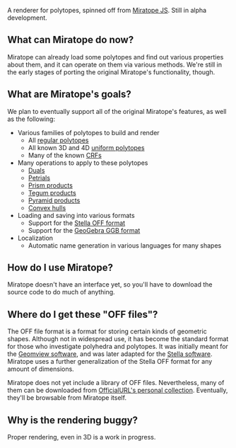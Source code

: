 A renderer for polytopes, spinned off from [Miratope JS](https://github.com/OfficialURL/miratope).
Still in alpha development.

## What can Miratope do now?
Miratope can already load some polytopes and find out various properties
about them, and it can operate on them via various methods. We're still in
the early stages of porting the original Miratope's functionality, though.

## What are Miratope's goals?
We plan to eventually support all of the original Miratope's features,
as well as the following:

* Various families of polytopes to build and render
  * All [regular polytopes](https://polytope.miraheze.org/wiki/Regular_polytope)
  * All known 3D and 4D [uniform polytopes](https://polytope.miraheze.org/wiki/Uniform_polytope)
  * Many of the known [CRFs](https://polytope.miraheze.org/wiki/Convex_regular-faced_polytope)
* Many operations to apply to these polytopes
  * [Duals](https://polytope.miraheze.org/wiki/Dual)
  * [Petrials](https://polytope.miraheze.org/wiki/Petrial)
  * [Prism products](https://polytope.miraheze.org/wiki/Prism_product)
  * [Tegum products](https://polytope.miraheze.org/wiki/Tegum_product)
  * [Pyramid products](https://polytope.miraheze.org/wiki/Pyramid_product)
  * [Convex hulls](https://polytope.miraheze.org/wiki/Convex_hull)
* Loading and saving into various formats
  * Support for the [Stella OFF format](https://www.software3d.com/StellaManual.php?prod=stella4D#import)
  * Support for the [GeoGebra GGB format](https://wiki.geogebra.org/en/Reference:File_Format)
* Localization
  * Automatic name generation in various languages for many shapes

## How do I use Miratope?
Miratope doesn't have an interface yet, so you'll have to download the source code to do much of anything.

## Where do I get these "OFF files"?
The OFF file format is a format for storing certain kinds of geometric shapes.
Although not in widespread use, it has become the standard format for those who investigate polyhedra and polytopes.
It was initially meant for the [Geomview software](https://people.sc.fsu.edu/~jburkardt/data/off/off.html),
and was later adapted for the [Stella software](https://www.software3d.com/StellaManual.php?prod=stella4D#import).
Miratope uses a further generalization of the Stella OFF format for any amount of dimensions.

Miratope does not yet include a library of OFF files. Nevertheless, many of them can be downloaded from
[OfficialURL's personal collection](https://drive.google.com/drive/u/0/folders/1nQZ-QVVBfgYSck4pkZ7he0djF82T9MVy).
Eventually, they'll be browsable from Miratope itself.

## Why is the rendering buggy?
Proper rendering, even in 3D is a work in progress.